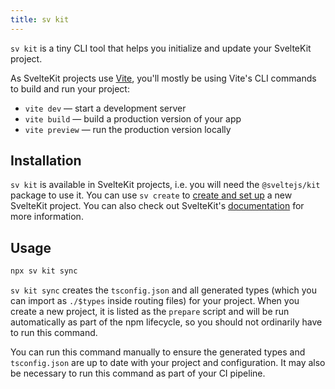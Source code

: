 ```yaml
---
title: sv kit
---
```


`sv kit` is a tiny CLI tool that helps you initialize and update your SvelteKit project.

As SvelteKit projects use [Vite](https://vitejs.dev/), you'll mostly be using Vite's CLI commands to build and run your project:
- `vite dev` — start a development server
- `vite build` — build a production version of your app
- `vite preview` — run the production version locally

## Installation

`sv kit` is available in SvelteKit projects, i.e. you will need the `@sveltejs/kit` package to use it. You can use `sv create` to [create and set up](sv-create) a new SvelteKit project. You can also check out SvelteKit's [documentation](/docs/kit) for more information.

## Usage

```bash
npx sv kit sync
```

`sv kit sync` creates the `tsconfig.json` and all generated types (which you can import as `./$types` inside routing files) for your project. When you create a new project, it is listed as the `prepare` script and will be run automatically as part of the npm lifecycle, so you should not ordinarily have to run this command.

You can run this command manually to ensure the generated types and `tsconfig.json` are up to date with your project and configuration. It may also be necessary to run this command as part of your CI pipeline.
